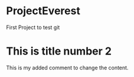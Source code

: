 # ProjectEverest
First Project to test git

# This is title number 2
This is my added comment to change the content. 
